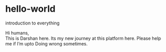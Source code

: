 # hello-world
introduction to everything 

Hi humans,  
       This is Darshan here. Its my new journey at this platform here. Please help me if I’m upto
       Doing wrong sometimes.
